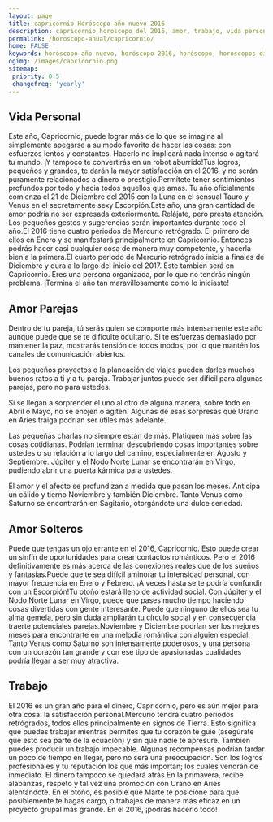 ```yaml
---
layout: page
title: capricornio Horóscopo año nuevo 2016 
description: capricornio horoscopo del 2016, amor, trabajo, vida personal. Todas las predicciones para capricornio gratis. Disfruta este año nuevo.
permalink: /horoscopo-anual/capricornio/
home: FALSE
keywords: horóscopo año nuevo, horóscopo 2016, horóscopo, horoscopos diarios gratis del dia de hoy, horóscopo diario gratis,horóscopo ano nuevo 2016, horóscopo esperanza gracia, horoscopo capricornio 2016, horoscop, horóscopos gratis, horoscopo capricornio, horoscopo capricornio 2016 gratis, Tarot, Astrologia, Zodíaco, capricornio, horoscopo gratis,tarot en femenino,videncia gratuita,horoscopos gratuitos,horóscopos, astrologia,videncia gratis
ogimg: /images/capricornio.png
sitemap:
 priority: 0.5
 changefreq: 'yearly'
---
```




## Vida Personal

Este año, Capricornio, puede lograr más de lo que se imagina al simplemente apegarse a su modo favorito de hacer las cosas: con esfuerzos lentos y constantes. Hacerlo no implicará nada intenso o agitará tu mundo. ¡Y tampoco te convertirás en un robot aburrido!Tus logros, pequeños y grandes, te darán la mayor satisfacción en el 2016, y no serán puramente relacionados a dinero o prestigio.Permítete tener sentimientos profundos por todo y hacia todos aquellos que amas. Tu año oficialmente comienza el 21 de Diciembre del 2015 con la Luna en el sensual Tauro y Venus en el secretamente sexy Escorpión.Este año, una gran cantidad de amor podría no ser expresada exteriormente. Relájate, pero presta atención. Los pequeños gestos y sugerencias serán importantes durante todo el año.El 2016 tiene cuatro periodos de Mercurio retrógrado. El primero de ellos en Enero y se manifestará principalmente en Capricornio. Entonces podrás hacer casi cualquier cosa de manera muy competente, y hacerla bien a la primera.El cuarto periodo de Mercurio retrógrado inicia a finales de Diciembre y dura a lo largo del inicio del 2017. Este también será en Capricornio. Eres una persona organizada, por lo que no tendrás ningún problema. ¡Termina el año tan maravillosamente como lo iniciaste!

## Amor Parejas

Dentro de tu pareja, tú serás quien se comporte más intensamente este año aunque puede que se te dificulte ocultarlo. Si te esfuerzas demasiado por mantener la paz, mostrarás tensión de todos modos, por lo que mantén los canales de comunicación abiertos.

Los pequeños proyectos o la planeación de viajes pueden darles muchos buenos ratos a ti y a tu pareja. Trabajar juntos puede ser difícil para algunas parejas, pero no para ustedes.

Si se llegan a sorprender el uno al otro de alguna manera, sobre todo en Abril o Mayo, no se enojen o agiten. Algunas de esas sorpresas que Urano en Aries traiga podrían ser útiles más adelante.

Las pequeñas charlas no siempre están de más. Platiquen más sobre las cosas cotidianas. Podrían terminar descubriendo cosas importantes sobre ustedes o su relación a lo largo del camino, especialmente en Agosto y Septiembre. Júpiter y el Nodo Norte Lunar se encontrarán en Virgo, pudiendo abrir una puerta kármica para ustedes.    

El amor y el afecto se profundizan a medida que pasan los meses. Anticipa un cálido y tierno Noviembre y también Diciembre. Tanto Venus como Saturno se encontrarán en Sagitario, otorgándote una dulce seriedad.

## Amor Solteros

Puede que tengas un ojo errante en el 2016, Capricornio. Esto puede crear un sinfín de oportunidades para crear contactos románticos. Pero el 2016 definitivamente es más acerca de las conexiones reales que de los sueños y fantasías.Puede que te sea difícil aminorar tu intensidad personal, con mayor frecuencia en Enero y Febrero. ¡A veces hasta se te podría confundir con un Escorpión!Tu otoño estará lleno de actividad social. Con Júpiter y el Nodo Norte Lunar en Virgo, puede que pases mucho tiempo haciendo cosas divertidas con gente interesante. Puede que ninguno de ellos sea tu alma gemela, pero sin duda ampliarán tu círculo social y en consecuencia traerte potenciales parejas.Noviembre y Diciembre podrían ser los mejores meses para encontrarte en una melodía romántica con alguien especial. Tanto Venus como Saturno son intensamente poderosos, y una persona con un corazón tan grande y con ese tipo de apasionadas cualidades podría llegar a ser muy atractiva.       

## Trabajo

El 2016 es un gran año para el dinero, Capricornio, pero es aún mejor para otra cosa: la satisfacción personal.Mercurio tendrá cuatro periodos retrógrados, todos ellos principalmente en signos de Tierra. Esto significa que puedes trabajar mientras permites que tu corazón te guíe (asegúrate que esto sea parte de la ecuación) y sin que nadie te apresure. También puedes producir un trabajo impecable.   Algunas recompensas podrían tardar un poco de tiempo en llegar, pero no será una preocupación. Son los logros profesionales y tu reputación los que más importan; los cuales vendrán de inmediato. El dinero tampoco se quedará atrás.En la primavera, recibe alabanzas, respeto y tal vez una promoción con Urano en Aries alentándote. En el otoño, es posible que Marte te posicione para que posiblemente te hagas cargo, o trabajes de manera más eficaz en un proyecto grupal más grande. En el 2016, ¡podrás hacerlo todo!   
